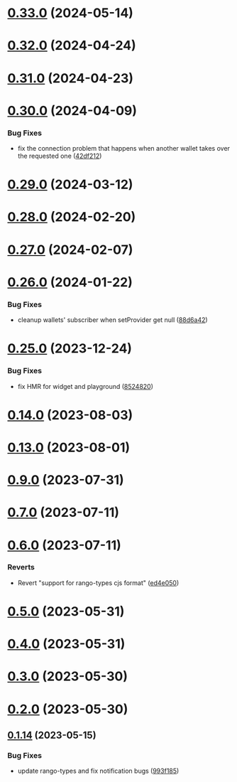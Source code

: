 # [0.33.0](https://github.com/rango-exchange/rango-client/compare/provider-cosmostation@0.32.0...provider-cosmostation@0.33.0) (2024-05-14)



# [0.32.0](https://github.com/rango-exchange/rango-client/compare/provider-cosmostation@0.31.0...provider-cosmostation@0.32.0) (2024-04-24)



# [0.31.0](https://github.com/rango-exchange/rango-client/compare/provider-cosmostation@0.30.0...provider-cosmostation@0.31.0) (2024-04-23)



# [0.30.0](https://github.com/rango-exchange/rango-client/compare/provider-cosmostation@0.29.0...provider-cosmostation@0.30.0) (2024-04-09)


### Bug Fixes

* fix the connection problem that happens when another wallet takes over the requested one ([42df212](https://github.com/rango-exchange/rango-client/commit/42df2120aadd84c95045b0bf76844c19305fb59a))



# [0.29.0](https://github.com/rango-exchange/rango-client/compare/provider-cosmostation@0.28.0...provider-cosmostation@0.29.0) (2024-03-12)



# [0.28.0](https://github.com/rango-exchange/rango-client/compare/provider-cosmostation@0.27.0...provider-cosmostation@0.28.0) (2024-02-20)



# [0.27.0](https://github.com/rango-exchange/rango-client/compare/provider-cosmostation@0.26.0...provider-cosmostation@0.27.0) (2024-02-07)



# [0.26.0](https://github.com/rango-exchange/rango-client/compare/provider-cosmostation@0.25.0...provider-cosmostation@0.26.0) (2024-01-22)


### Bug Fixes

* cleanup wallets' subscriber when setProvider get null ([88d6a42](https://github.com/rango-exchange/rango-client/commit/88d6a423c49b34b3d9ff567e22df36c3b009bb76))



# [0.25.0](https://github.com/rango-exchange/rango-client/compare/provider-cosmostation@0.23.0...provider-cosmostation@0.25.0) (2023-12-24)


### Bug Fixes

* fix HMR for widget and playground ([8524820](https://github.com/rango-exchange/rango-client/commit/8524820f10cf0b8921f3db0c4f620ff98daa4103))



# [0.14.0](https://github.com/rango-exchange/rango-client/compare/provider-cosmostation@0.13.0...provider-cosmostation@0.14.0) (2023-08-03)



# [0.13.0](https://github.com/rango-exchange/rango-client/compare/provider-cosmostation@0.12.0...provider-cosmostation@0.13.0) (2023-08-01)



# [0.9.0](https://github.com/rango-exchange/rango-client/compare/provider-cosmostation@0.8.0...provider-cosmostation@0.9.0) (2023-07-31)



# [0.7.0](https://github.com/rango-exchange/rango-client/compare/provider-cosmostation@0.6.0...provider-cosmostation@0.7.0) (2023-07-11)



# [0.6.0](https://github.com/rango-exchange/rango-client/compare/provider-cosmostation@0.5.0...provider-cosmostation@0.6.0) (2023-07-11)


### Reverts

* Revert "support for rango-types cjs format" ([ed4e050](https://github.com/rango-exchange/rango-client/commit/ed4e050bfc0dcde7aeffa6b0d73b02080a5721eb))



# [0.5.0](https://github.com/rango-exchange/rango-client/compare/provider-cosmostation@0.4.0...provider-cosmostation@0.5.0) (2023-05-31)



# [0.4.0](https://github.com/rango-exchange/rango-client/compare/provider-cosmostation@0.3.0...provider-cosmostation@0.4.0) (2023-05-31)



# [0.3.0](https://github.com/rango-exchange/rango-client/compare/provider-cosmostation@0.2.0...provider-cosmostation@0.3.0) (2023-05-30)



# [0.2.0](https://github.com/rango-exchange/rango-client/compare/provider-cosmostation@0.1.15...provider-cosmostation@0.2.0) (2023-05-30)



## [0.1.14](https://github.com/rango-exchange/rango-client/compare/provider-cosmostation@0.1.13...provider-cosmostation@0.1.14) (2023-05-15)


### Bug Fixes

* update rango-types and fix notification bugs ([993f185](https://github.com/rango-exchange/rango-client/commit/993f185e0b8c5e5e15a2c65ba2d85d1f9c8daa90))



